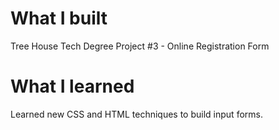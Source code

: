# What I built
Tree House Tech Degree Project #3 - Online Registration Form

# What I learned
Learned new CSS and HTML techniques to build input forms.
